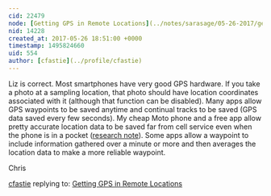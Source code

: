 ```yaml
---
cid: 22479
node: [Getting GPS in Remote Locations](../notes/sarasage/05-26-2017/getting-gps-in-remote-locations)
nid: 14228
created_at: 2017-05-26 18:51:00 +0000
timestamp: 1495824660
uid: 554
author: [cfastie](../profile/cfastie)
---
```


Liz is correct. Most smartphones have very good GPS hardware. If you take a photo at a sampling location, that photo should have location coordinates associated with it (although that function can be disabled). Many apps allow GPS waypoints to be saved anytime and continual tracks to be saved (GPS data saved every few seconds). My cheap Moto phone and a free app allow pretty accurate location data to be saved far from cell service even when the phone is in a pocket ([research note](https://publiclab.org/notes/cfastie/03-18-2017/the-great-gps-ski-off)). Some apps allow a waypoint to include information gathered over a minute or more and then averages the location data to make a more reliable waypoint.

Chris

[cfastie](../profile/cfastie) replying to: [Getting GPS in Remote Locations](../notes/sarasage/05-26-2017/getting-gps-in-remote-locations)

